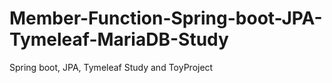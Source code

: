 # Member-Function-Spring-boot-JPA-Tymeleaf-MariaDB-Study
Spring boot, JPA, Tymeleaf Study and ToyProject
